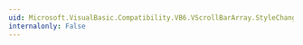 ```yaml
---
uid: Microsoft.VisualBasic.Compatibility.VB6.VScrollBarArray.StyleChanged
internalonly: False
---
```

